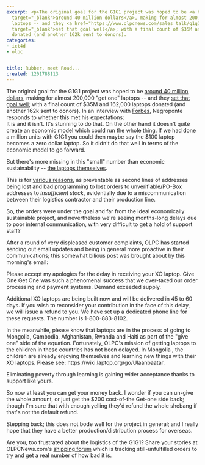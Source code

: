 ```yaml
---
excerpt: <p>The original goal for the G1G1 project was hoped to be <a href="https://www.olpcnews.com/people/negroponte/give1get1_backstory_xo_sales_.html"
  target="_blank">around 40 million dollars</a>, making for almost 200,000 "get one"
  laptops -- and they <a href="https://www.olpcnews.com/sales_talk/g1g1/give_one_get_one_olpc_success.html"
  target="_blank">set that goal well</a>; with a final count of $35M and 162,000 laptops
  donated (and another 162k sent to donors).
categories:
- ict4d
- olpc


title: Rubber, meet Road...
created: 1201788113
---
```

<p>The original goal for the G1G1 project was hoped to be <a href="https://www.olpcnews.com/people/negroponte/give1get1_backstory_xo_sales_.html" target="_blank">around 40 million dollars</a>, making for almost 200,000 "get one" laptops -- and they <a href="https://www.olpcnews.com/sales_talk/g1g1/give_one_get_one_olpc_success.html" target="_blank">set that goal well</a>; with a final count of $35M and 162,000 laptops donated (and another 162k sent to donors).  In an interview with <a href="https://money.cnn.com/2008/01/04/technology/kirkpatrick_negroponte.fortune/" target="_blank">Forbes</a>, Negroponte responds to whether this met his expectations: <br />
It is and it isn't. It's stunning to do that. On the other hand it doesn't quite create an economic model which could run the whole thing. If we had done a million units with G1G1 you could then maybe say the $100 laptop becomes a zero dollar laptop. So it didn't do that well in terms of the economic model to go forward.</p>

<p>But there's more missing in this "small" number than economic sustainability -- <a href="https://www.olpcnews.com/sales_talk/g1g1/one_give_one_got_none_xo_laptop.html" target="_blank">the laptops themselves</a>. </p>

<p>This is for <a href="https://wiki.laptop.org/go/G1G1_Fulfillment_Information">various reasons</a>, as preventable as second lines of addresses being lost and bad programming to lost orders to unverifiable/PO-Box addresses to <em>insufficient stock</em>, evidentially due to a miscommunication between their logistics contractor and their production line.</p>

<p>So, the orders were under the goal and far from the ideal economically sustainable project, and nevertheless we're seeing months-long delays due to poor internal communication, with very difficult to get a hold of support staff?</p>

<p>After a round of very displeased customer complaints, OLPC has started sending out email updates and being in general more proactive in their communications; this somewhat bilious post was brought about by this morning's email:</p>

Please accept my apologies for the delay in receiving your XO laptop.  Give One Get One was such a phenomenal success that we over-taxed our order processing and payment systems.  Demand exceeded supply.   

<p>Additional XO laptops are being built now and will be delivered in 45 to 60 days.  If you wish to reconsider your contribution in the face of this delay, we will issue a refund to you.  We have set up a dedicated phone line for these requests.  The number is 1-800-883-8102.</p>

<p>In the meanwhile, please know that laptops are in the process of going to Mongolia, Cambodia, Afghanistan, Rwanda and Haiti as part of the "give one" side of the equation.  Fortunately, OLPC's mission of getting laptops to the children in these countries has not been delayed.  In Mongolia , the children are already enjoying themselves and learning new things with their XO laptops. Please see: https://wiki.laptop.org/go/Ulaanbaatar.</p>

<p>Eliminating poverty through learning is gaining wider acceptance thanks to support like yours.</p>

<p>So now at least you can get your money back.  I wonder if you can un-give the whole amount, or just get the $200 cost-of-the Get-one side back; though I'm sure that with enough yelling they'd refund the whole shebang if that's not the default refund.</p>

<p>Stepping back; this does not bode well for the project in general; and I really hope that they have a better production/distribution process for overseas.</p>

<p>Are you, too frustrated about the logistics of the G1G1?  Share your stories at OLPCNews.com's <a href="https://olpcnews.com/forum/index.php?board=12.0">shipping forum</a> which is tracking still-unfulfilled orders to try and get a real number of how bad it is.</p>
